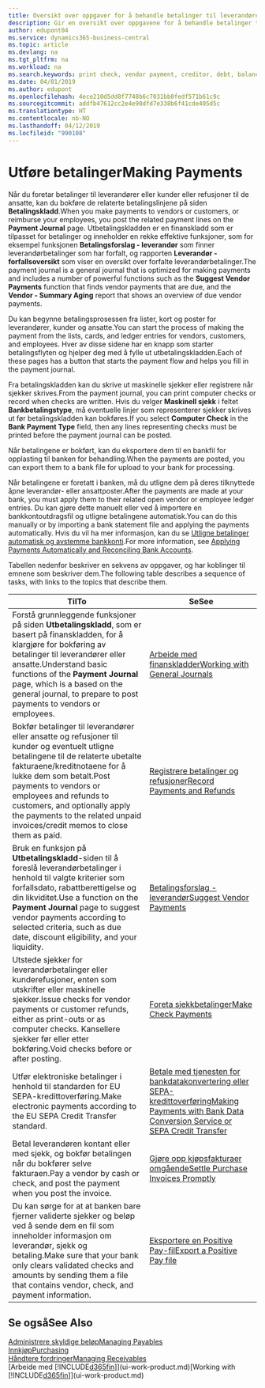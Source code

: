 ```yaml
---
title: Oversikt over oppgaver for å behandle betalinger til leverandører | Microsoft-dokumentasjon
description: Gir en oversikt over oppgavene for å behandle betalinger til leverandører eller kreditorer, inkludert bokføring av betalingslinjene og oversikt over forfalt saldo.
author: edupont04
ms.service: dynamics365-business-central
ms.topic: article
ms.devlang: na
ms.tgt_pltfrm: na
ms.workload: na
ms.search.keywords: print check, vendor payment, creditor, debt, balance due, AP
ms.date: 04/01/2019
ms.author: edupont
ms.openlocfilehash: 4ece210d5dd8f7748b6c7031bb0fedf571b61c9c
ms.sourcegitcommit: addfb47612cc2e4e98dfd7e338b6f41cde405d5c
ms.translationtype: HT
ms.contentlocale: nb-NO
ms.lasthandoff: 04/12/2019
ms.locfileid: "990108"
---
```

# <a name="making-payments"></a><span data-ttu-id="9bd63-103">Utføre betalinger</span><span class="sxs-lookup"><span data-stu-id="9bd63-103">Making Payments</span></span>

<span data-ttu-id="9bd63-104">Når du foretar betalinger til leverandører eller kunder eller refusjoner til de ansatte, kan du bokføre de relaterte betalingslinjene på siden **Betalingskladd**.</span><span class="sxs-lookup"><span data-stu-id="9bd63-104">When you make payments to vendors or customers, or reimburse your employees, you post the related payment lines on the **Payment Journal** page.</span></span> <span data-ttu-id="9bd63-105">Utbetalingskladden er en finanskladd som er tilpasset for betalinger og inneholder en rekke effektive funksjoner, som for eksempel funksjonen **Betalingsforslag - leverandør** som finner leverandørbetalinger som har forfalt, og rapporten **Leverandør - forfallsoversikt** som viser en oversikt over forfalte leverandørbetalinger.</span><span class="sxs-lookup"><span data-stu-id="9bd63-105">The payment journal is a general journal that is optimized for making payments and includes a number of powerful functions such as the **Suggest Vendor Payments** function that finds vendor payments that are due, and the **Vendor - Summary Aging** report that shows an overview of due vendor payments.</span></span>  

<span data-ttu-id="9bd63-106">Du kan begynne betalingsprosessen fra lister, kort og poster for leverandører, kunder og ansatte.</span><span class="sxs-lookup"><span data-stu-id="9bd63-106">You can start the process of making the payment from the lists, cards, and ledger entries for vendors, customers, and employees.</span></span> <span data-ttu-id="9bd63-107">Hver av disse sidene har en knapp som starter betalingsflyten og hjelper deg med å fylle ut utbetalingskladden.</span><span class="sxs-lookup"><span data-stu-id="9bd63-107">Each of these pages has a button that starts the payment flow and helps you fill in the payment journal.</span></span>  

<span data-ttu-id="9bd63-108">Fra betalingskladden kan du skrive ut maskinelle sjekker eller registrere når sjekker skrives.</span><span class="sxs-lookup"><span data-stu-id="9bd63-108">From the payment journal, you can print computer checks or record when checks are written.</span></span> <span data-ttu-id="9bd63-109">Hvis du velger **Maskinell sjekk** i feltet **Bankbetalingstype**, må eventuelle linjer som representerer sjekker skrives ut før betalingskladden kan bokføres.</span><span class="sxs-lookup"><span data-stu-id="9bd63-109">If you select **Computer Check** in the **Bank Payment Type** field, then any lines representing checks must be printed before the payment journal can be posted.</span></span>

<span data-ttu-id="9bd63-110">Når betalingene er bokført, kan du eksportere dem til en bankfil for opplasting til banken for behandling.</span><span class="sxs-lookup"><span data-stu-id="9bd63-110">When the payments are posted, you can export them to a bank file for upload to your bank for processing.</span></span>

<span data-ttu-id="9bd63-111">Når betalingene er foretatt i banken, må du utligne dem på deres tilknyttede åpne leverandør- eller ansattposter.</span><span class="sxs-lookup"><span data-stu-id="9bd63-111">After the payments are made at your bank, you must apply them to their related open vendor or employee ledger entries.</span></span> <span data-ttu-id="9bd63-112">Du kan gjøre dette manuelt eller ved å importere en bankkontoutdragsfil og utligne betalingene automatisk.</span><span class="sxs-lookup"><span data-stu-id="9bd63-112">You can do this manually or by importing a bank statement file and applying the payments automatically.</span></span> <span data-ttu-id="9bd63-113">Hvis du vil ha mer informasjon, kan du se [Utligne betalinger automatisk og avstemme bankkonti](receivables-apply-payments-auto-reconcile-bank-accounts.md).</span><span class="sxs-lookup"><span data-stu-id="9bd63-113">For more information, see [Applying Payments Automatically and Reconciling Bank Accounts](receivables-apply-payments-auto-reconcile-bank-accounts.md).</span></span>

<span data-ttu-id="9bd63-114">Tabellen nedenfor beskriver en sekvens av oppgaver, og har koblinger til emnene som beskriver dem.</span><span class="sxs-lookup"><span data-stu-id="9bd63-114">The following table describes a sequence of tasks, with links to the topics that describe them.</span></span>

| <span data-ttu-id="9bd63-115">Til</span><span class="sxs-lookup"><span data-stu-id="9bd63-115">To</span></span> | <span data-ttu-id="9bd63-116">Se</span><span class="sxs-lookup"><span data-stu-id="9bd63-116">See</span></span> |
| --- | --- |
|<span data-ttu-id="9bd63-117">Forstå grunnleggende funksjoner på siden **Utbetalingskladd**, som er basert på finanskladden, for å klargjøre for bokføring av betalinger til leverandører eller ansatte.</span><span class="sxs-lookup"><span data-stu-id="9bd63-117">Understand basic functions of the **Payment Journal** page, which is a based on the general journal, to prepare to post payments to vendors or employees.</span></span>|[<span data-ttu-id="9bd63-118">Arbeide med finanskladder</span><span class="sxs-lookup"><span data-stu-id="9bd63-118">Working with General Journals</span></span>](ui-work-general-journals.md)|
|<span data-ttu-id="9bd63-119">Bokfør betalinger til leverandører eller ansatte og refusjoner til kunder og eventuelt utligne betalingene til de relaterte ubetalte fakturaene/kreditnotaene for å lukke dem som betalt.</span><span class="sxs-lookup"><span data-stu-id="9bd63-119">Post payments to vendors or employees and refunds to customers, and optionally apply the payments to the related unpaid invoices/credit memos to close them as paid.</span></span>|[<span data-ttu-id="9bd63-120">Registrere betalinger og refusjoner</span><span class="sxs-lookup"><span data-stu-id="9bd63-120">Record Payments and Refunds</span></span>](payables-how-post-payments-refunds.md)|
| <span data-ttu-id="9bd63-121">Bruk en funksjon på **Utbetalingskladd**-siden til å foreslå leverandørbetalinger i henhold til valgte kriterier som forfallsdato, rabattberettigelse og din likviditet.</span><span class="sxs-lookup"><span data-stu-id="9bd63-121">Use a function on the **Payment Journal** page to suggest vendor payments according to selected criteria, such as due date, discount eligibility, and your liquidity.</span></span> |[<span data-ttu-id="9bd63-122">Betalingsforslag - leverandør</span><span class="sxs-lookup"><span data-stu-id="9bd63-122">Suggest Vendor Payments</span></span>](payables-how-suggest-vendor-payments.md) |
| <span data-ttu-id="9bd63-123">Utstede sjekker for leverandørbetalinger eller kunderefusjoner, enten som utskrifter eller maskinelle sjekker.</span><span class="sxs-lookup"><span data-stu-id="9bd63-123">Issue checks for vendor payments or customer refunds, either as print-outs or as computer checks.</span></span> <span data-ttu-id="9bd63-124">Kansellere sjekker før eller etter bokføring.</span><span class="sxs-lookup"><span data-stu-id="9bd63-124">Void checks before or after posting.</span></span> |[<span data-ttu-id="9bd63-125">Foreta sjekkbetalinger</span><span class="sxs-lookup"><span data-stu-id="9bd63-125">Make Check Payments</span></span>](payables-how-work-checks.md) |
|<span data-ttu-id="9bd63-126">Utfør elektroniske betalinger i henhold til standarden for EU SEPA-kredittoverføring.</span><span class="sxs-lookup"><span data-stu-id="9bd63-126">Make electronic payments according to the EU SEPA Credit Transfer standard.</span></span>|[<span data-ttu-id="9bd63-127">Betale med tjenesten for bankdatakonvertering eller SEPA-kredittoverføring</span><span class="sxs-lookup"><span data-stu-id="9bd63-127">Making Payments with Bank Data Conversion Service or SEPA Credit Transfer</span></span>](finance-make-payments-with-bank-data-conversion-service-or-sepa-credit-transfer.md)|
| <span data-ttu-id="9bd63-128">Betal leverandøren kontant eller med sjekk, og bokfør betalingen når du bokfører selve fakturaen.</span><span class="sxs-lookup"><span data-stu-id="9bd63-128">Pay a vendor by cash or check, and post the payment when you post the invoice.</span></span> |[<span data-ttu-id="9bd63-129">Gjøre opp kjøpsfakturaer omgående</span><span class="sxs-lookup"><span data-stu-id="9bd63-129">Settle Purchase Invoices Promptly</span></span>](finance-how-to-settle-purchase-invoices-promptly.md) |
| <span data-ttu-id="9bd63-130">Du kan sørge for at at banken bare fjerner validerte sjekker og beløp ved å sende dem en fil som inneholder informasjon om leverandør, sjekk og betaling.</span><span class="sxs-lookup"><span data-stu-id="9bd63-130">Make sure that your bank only clears validated checks and amounts by sending them a file that contains vendor, check, and payment information.</span></span> |[<span data-ttu-id="9bd63-131">Eksportere en Positive Pay-fil</span><span class="sxs-lookup"><span data-stu-id="9bd63-131">Export a Positive Pay file</span></span>](finance-how-positive-pay.md) |

## <a name="see-also"></a><span data-ttu-id="9bd63-132">Se også</span><span class="sxs-lookup"><span data-stu-id="9bd63-132">See Also</span></span>
[<span data-ttu-id="9bd63-133">Administrere skyldige beløp</span><span class="sxs-lookup"><span data-stu-id="9bd63-133">Managing Payables</span></span>](payables-manage-payables.md)  
[<span data-ttu-id="9bd63-134">Innkjøp</span><span class="sxs-lookup"><span data-stu-id="9bd63-134">Purchasing</span></span>](purchasing-manage-purchasing.md)  
[<span data-ttu-id="9bd63-135">Håndtere fordringer</span><span class="sxs-lookup"><span data-stu-id="9bd63-135">Managing Receivables</span></span>](receivables-manage-receivables.md)  
<span data-ttu-id="9bd63-136">[Arbeide med [!INCLUDE[d365fin](includes/d365fin_md.md)]](ui-work-product.md)</span><span class="sxs-lookup"><span data-stu-id="9bd63-136">[Working with [!INCLUDE[d365fin](includes/d365fin_md.md)]](ui-work-product.md)</span></span>  
